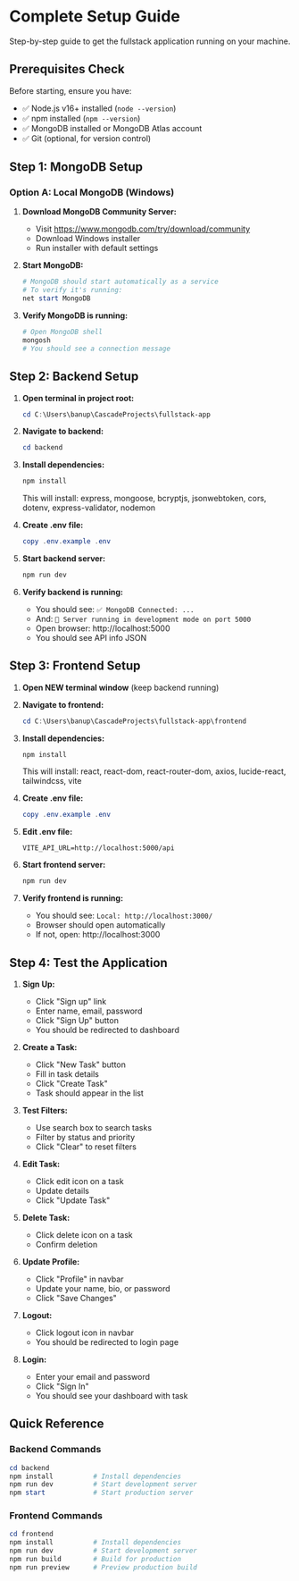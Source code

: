 # Complete Setup Guide

Step-by-step guide to get the fullstack application running on your machine.

## Prerequisites Check

Before starting, ensure you have:
- ✅ Node.js v16+ installed (`node --version`)
- ✅ npm installed (`npm --version`)
- ✅ MongoDB installed or MongoDB Atlas account
- ✅ Git (optional, for version control)

## Step 1: MongoDB Setup

### Option A: Local MongoDB (Windows)

1. **Download MongoDB Community Server:**
   - Visit https://www.mongodb.com/try/download/community
   - Download Windows installer
   - Run installer with default settings

2. **Start MongoDB:**
   ```powershell
   # MongoDB should start automatically as a service
   # To verify it's running:
   net start MongoDB
   ```

3. **Verify MongoDB is running:**
   ```powershell
   # Open MongoDB shell
   mongosh
   # You should see a connection message
   ```

## Step 2: Backend Setup

1. **Open terminal in project root:**
   ```powershell
   cd C:\Users\banup\CascadeProjects\fullstack-app
   ```

2. **Navigate to backend:**
   ```powershell
   cd backend
   ```

3. **Install dependencies:**
   ```powershell
   npm install
   ```
   This will install: express, mongoose, bcryptjs, jsonwebtoken, cors, dotenv, express-validator, nodemon

4. **Create .env file:**
   ```powershell
   copy .env.example .env
   ```

6. **Start backend server:**
   ```powershell
   npm run dev
   ```

7. **Verify backend is running:**
   - You should see: `✅ MongoDB Connected: ...`
   - And: `🚀 Server running in development mode on port 5000`
   - Open browser: http://localhost:5000
   - You should see API info JSON

## Step 3: Frontend Setup

1. **Open NEW terminal window** (keep backend running)

2. **Navigate to frontend:**
   ```powershell
   cd C:\Users\banup\CascadeProjects\fullstack-app\frontend
   ```

3. **Install dependencies:**
   ```powershell
   npm install
   ```
   This will install: react, react-dom, react-router-dom, axios, lucide-react, tailwindcss, vite

4. **Create .env file:**
   ```powershell
   copy .env.example .env
   ```

5. **Edit .env file:**
   ```env
   VITE_API_URL=http://localhost:5000/api
   ```

6. **Start frontend server:**
   ```powershell
   npm run dev
   ```

7. **Verify frontend is running:**
   - You should see: `Local: http://localhost:3000/`
   - Browser should open automatically
   - If not, open: http://localhost:3000

## Step 4: Test the Application

1. **Sign Up:**
   - Click "Sign up" link
   - Enter name, email, password
   - Click "Sign Up" button
   - You should be redirected to dashboard

2. **Create a Task:**
   - Click "New Task" button
   - Fill in task details
   - Click "Create Task"
   - Task should appear in the list

3. **Test Filters:**
   - Use search box to search tasks
   - Filter by status and priority
   - Click "Clear" to reset filters

4. **Edit Task:**
   - Click edit icon on a task
   - Update details
   - Click "Update Task"

5. **Delete Task:**
   - Click delete icon on a task
   - Confirm deletion

6. **Update Profile:**
   - Click "Profile" in navbar
   - Update your name, bio, or password
   - Click "Save Changes"

7. **Logout:**
   - Click logout icon in navbar
   - You should be redirected to login page

8. **Login:**
   - Enter your email and password
   - Click "Sign In"
   - You should see your dashboard with task



## Quick Reference

### Backend Commands
```powershell
cd backend
npm install          # Install dependencies
npm run dev          # Start development server
npm start            # Start production server
```

### Frontend Commands
```powershell
cd frontend
npm install          # Install dependencies
npm run dev          # Start development server
npm run build        # Build for production
npm run preview      # Preview production build
```


